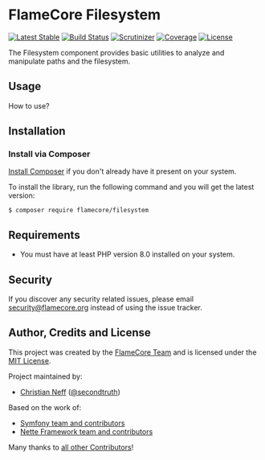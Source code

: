 # FlameCore Filesystem

[![Latest Stable](http://img.shields.io/packagist/v/flamecore/filesystem.svg)](https://packagist.org/p/flamecore/filesystem)
[![Build Status](https://img.shields.io/travis/com/flamecore/flamecore-filesystem.svg)](https://travis-ci.com/github/flamecore/flamecore-filesystem)
[![Scrutinizer](http://img.shields.io/scrutinizer/g/flamecore/flamecore-filesystem.svg)](https://scrutinizer-ci.com/g/flamecore/flamecore-filesystem)
[![Coverage](http://img.shields.io/scrutinizer/coverage/g/flamecore/flamecore-filesystem.svg)](https://scrutinizer-ci.com/g/flamecore/flamecore-filesystem)
[![License](http://img.shields.io/packagist/l/flamecore/filesystem.svg)](https://packagist.org/p/flamecore/filesystem)

The Filesystem component provides basic utilities to analyze and manipulate paths and the filesystem.


## Usage

How to use?


## Installation

### Install via Composer

[Install Composer](https://getcomposer.org/doc/00-intro.md#installation-linux-unix-macos) if you don't already have it present on your system.

To install the library, run the following command and you will get the latest version:

    $ composer require flamecore/filesystem


## Requirements

- You must have at least PHP version 8.0 installed on your system.


## Security

If you discover any security related issues, please email security@flamecore.org instead of using the issue tracker.


## Author, Credits and License

This project was created by the [FlameCore Team](https://flamecore.org) and is licensed under the [MIT License](LICENSE.md).

Project maintained by:
- [Christian Neff](https://www.secondtruth.de) ([@secondtruth](https://github.com/secondtruth))

Based on the work of:
- [Symfony team and contributors](https://symfony.com)
- [Nette Framework team and contributors](https://nette.org)

Many thanks to [all other Contributors](https://github.com/flamecore/flamecore-filesystem/graphs/contributors)!
